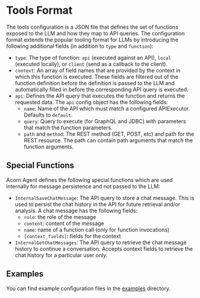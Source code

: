 # Tools Format

The tools configuration is a JSON file that defines the set of functions exposed to the LLM and how they map to API queries. The configuration format extends the popular tooling format for LLMs by introducing the following additional fields (in addition to `type` and `function`):

* `type`: The type of function: `api` (executed against an API), `local` (executed locally), or `client` (send as a callback to the client).
* `context`: An array of field names that are provided by the context in which this function is executed. These fields are filtered out of the function definition before the definition is passed to the LLM and automatically filled in before the corresponding API query is executed.
* `api`: Defines the API query that executes the function and returns the requested data. The `api` config object has the following fields:
  * `name`: Name of the API which must match a configured APIExecutor. Defaults to `default`.
  * `query`: Query to execute (for GraphQL and JDBC) with parameters that match the function parameters.
  * `path` and `method`: The REST method (GET, POST, etc) and path for the REST resource. The path can contain path arguments that match the function arguments.

## Special Functions

Acorn Agent defines the following special functions which are used internally for message persistence and not passed to the LLM:

* `InternalSaveChatMessage`: The API query to store a chat message. This is used to persist the chat history in the API for future retrieval and/or analysis. A chat message has the following fields:
  * `role`: the role of the message
  * `content`: content of the message
  * `name`: name of a function call (only for function invocations)
  * `[context_fields]`: fields for the context
* `InternalGetChatMessages`: The API query to retrieve the chat message history to continue a conversation. Accepts context fields to retrieve the chat history for a particular user only.

## Examples

You can find example configuration files in the [examples](examples/) directory.